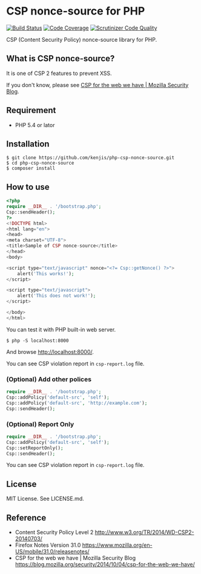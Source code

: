 # CSP nonce-source for PHP

[![Build Status](https://travis-ci.org/kenjis/php-csp-nonce-source.svg?branch=master)](https://travis-ci.org/kenjis/php-csp-nonce-source)
[![Code Coverage](https://scrutinizer-ci.com/g/kenjis/php-csp-nonce-source/badges/coverage.png?b=master)](https://scrutinizer-ci.com/g/kenjis/php-csp-nonce-source/?branch=master)
[![Scrutinizer Code Quality](https://scrutinizer-ci.com/g/kenjis/php-csp-nonce-source/badges/quality-score.png?b=master)](https://scrutinizer-ci.com/g/kenjis/php-csp-nonce-source/?branch=master)

CSP (Content Security Policy) nonce-source library for PHP.

## What is CSP nonce-source?

It is one of CSP 2 features to prevent XSS.

If you don't know, please see [CSP for the web we have | Mozilla Security Blog](https://blog.mozilla.org/security/2014/10/04/csp-for-the-web-we-have/).

## Requirement

* PHP 5.4 or lator

## Installation

~~~
$ git clone https://github.com/kenjis/php-csp-nonce-source.git
$ cd php-csp-nonce-source
$ composer install
~~~

## How to use

~~~php
<?php
require __DIR__ . '/bootstrap.php';
Csp::sendHeader();
?>
<!DOCTYPE html>
<html lang="en">
<head>
<meta charset="UTF-8">
<title>Sample of CSP nonce-source</title>
</head>
<body>

<script type="text/javascript" nonce="<?= Csp::getNonce() ?>">
    alert('This works!');
</script>

<script type="text/javascript">
    alert('This does not work!');
</script>

</body>
</html>
~~~

You can test it with PHP built-in web server.

~~~
$ php -S localhost:8000
~~~

And browse <http://localhost:8000/>.

You can see CSP violation report in `csp-report.log` file.

### (Optional) Add other polices

~~~php
require __DIR__ . '/bootstrap.php';
Csp::addPolicy('default-src', 'self');
Csp::addPolicy('default-src', 'http://example.com');
Csp::sendHeader();
~~~

### (Optional) Report Only

~~~php
require __DIR__ . '/bootstrap.php';
Csp::addPolicy('default-src', 'self');
Csp::setReportOnly();
Csp::sendHeader();
~~~

You can see CSP violation report in `csp-report.log` file.

## License

MIT License. See LICENSE.md.

## Reference

* Content Security Policy Level 2 http://www.w3.org/TR/2014/WD-CSP2-20140703/
* Firefox Notes Version 31.0 https://www.mozilla.org/en-US/mobile/31.0/releasenotes/
* CSP for the web we have | Mozilla Security Blog https://blog.mozilla.org/security/2014/10/04/csp-for-the-web-we-have/
